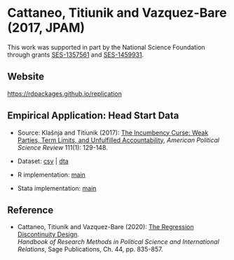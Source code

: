 # Cattaneo, Titiunik and Vazquez-Bare (2017, JPAM)

This work was supported in part by the National Science Foundation through grants [SES-1357561](https://www.nsf.gov/awardsearch/showAward?AWD_ID=1357561) and [SES-1459931](https://www.nsf.gov/awardsearch/showAward?AWD_ID=1459931).

## Website

https://rdpackages.github.io/replication

## Empirical Application: Head Start Data

- Source: Klašnja and Titiunik (2017): [The Incumbency Curse: Weak Parties, Term Limits, and Unfulfilled Accountability](https://doi.org/10.1017/S0003055416000575), _American Political Science Review_ 111(1): 129-148.

- Dataset: [csv](CTV_2020_Sage.csv) | [dta](CTV_2020_Sage.dta)

- R implementation: [main](CTV_2020_Sage.R)

- Stata implementation: [main](CTV_2020_Sage.do)

## Reference

- Cattaneo, Titiunik and Vazquez-Bare (2020): [The Regression Discontinuity Design](https://rdpackages.github.io/references/Cattaneo-Titiunik-VazquezBare_2020_Sage.pdf).<br>
_Handbook of Research Methods in Political Science and International Relations_, Sage Publications, Ch. 44, pp. 835-857.

<br><br>
